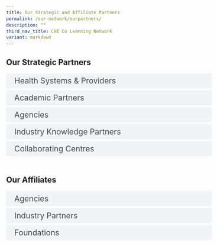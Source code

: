 ```yaml
---
title: Our Strategic and Affiliate Partners
permalink: /our-network/ourpartners/
description: ""
third_nav_title: CHI Co Learning Network
variant: markdown
---
```

<style>
.button {
  background-color: white;
  cursor: pointer;
  width: 100%;
  border: none;
  text-align: left;
  outline: none;
  font-size: 20px;
  transition: 0.4s;
}

.panel {
  padding: 0 18px;
  display: none;
  background-color: white;
  overflow: hidden;
}

img {
  width: 100%; /* Set the image width to 100% to fill the container */
  height: auto; /* Allow the height to adjust automatically */
}

.active,
.button:hover {
  background-color: white;
}

input {
  display: none;
}

label {
  position: relative;
  display: block;
  padding: 8px 22px;
  margin: 0 0 5px 0;
  cursor: pointer;
  background: #F0F4F6;
  border-radius: 3px;
  width: 100%;
  color: #484848;
  transition: ease .4s;
  font-size: 1.5em;
}

label:hover {
  background: #BD2D37;
  color: #FFF;
}

.accordion-content {
  padding: 10px 0px 30px 30px;
  margin: 0 0 1px 0;
  border-radius: 3px;
}

input + label {
  padding-right: 30px; /* Added padding to accommodate the icon */
}

input + label::before {
  content: url("https://d33wubrfki0l68.cloudfront.net/2726d99e678e7823e23532634fdd6e83dfe96a99/c39dd/images/chevron-down.svg");
  font-weight: 400;
  font-size: 1.25em;
  line-height: 1.1rem;
  padding: 0;
  position: absolute;
  right: 10px; /* Adjusted the right positioning of the icon */
  top: 50%; /* Positioned the icon vertically in the middle */
  transform: translateY(-50%);
	overflow: hidden;
  transition: transform 0.4s ease-in-out;
}

input:checked + label::before {
  content: url("https://d33wubrfki0l68.cloudfront.net/7468164d2fc2ad4fdea648e6cf2de622c2f70892/1819b/images/chevron-up.svg");
	overflow: hidden;
  transform: translateY(-50%) rotateZ(180deg);
}

input + label + .accordion-content {
  display: none;
}

input:checked + label + .accordion-content {
  display: block;
}

th, td {
  border-style: hidden;
}
</style>

<!-- End of accordion -->

<div class="container">



<h2 id="our-main-plans">Our Strategic Partners</h2>

	
<div>
		<input id="title1" type="checkbox"><label for="title1">Health Systems &amp; Providers</label>
<div class="accordion-content">
<table class="table table-borderless">
  <thead bgcolor="white">
    <tr>
      <th scope="col"><a href="https://www.aic.sg/"><button class="button button1"><img alt="CHI" style="width:150px; height:180px; padding-top:8%;" src="/images/Logos/Strategic%20Partners/aicaic.svg"></button></a><br> </th>
      <th scope="col"><a href="https://www.awwa.org.sg/"><button class="button button1"><img alt="CHI" style="width:150px; height:180px; padding-top:8%;" src="/images/Logos/Comm%20Partner/awwaawwa.svg"></button></a><br></th>
      <th scope="col"><a href="https://www.carecorner.org.sg/"><button class="button button1"><img alt="CHI" style="width:150px; height:180px; padding-top:8%;" src="/images/Logos/Comm%20Partner/care%20corner.svg"></button></a><br></th>
    </tr>
  </thead>
  <tbody>
    <tr><td scope="row"><a href="https://www.doverpark.org.sg/"><button class="button button1"><img alt="CHI" style="width:150px; height:180px; padding-top:8%;" src="/images/Logos/Comm%20Partner/dover%20park%20logo.svg"></button></a><br>
      </td><td><a href="https://www.imperial.nhs.uk/"><button class="button button1"><img alt="CHI" style="width:150px; height:180px; padding-top:8%;" src="/images/Logos/International/nh%20trust.svg"></button></a><br></td>
      <td><a href="https://www.kwsh.org.sg/en/"><button class="button button1"><img alt="CHI" style="width:150px; height:180px; padding-top:8%;" src="/images/Logos/Comm%20Partner/kwshhospital.svg"></button></a><br></td>
    </tr>
     <tr><td scope="row"><a href="https://mws.sg/"><button class="button button1"><img alt="CHI" style="width:150px; height:180px; padding-top:8%;" src="/images/Logos/Comm%20Partner/methodist%20welfare%20services.svg"></button></a><br>
      </td><td><a href="https://corp.nhg.com.sg/"><button class="button button1"><img alt="CHI" style="width:150px; height:180px; padding-top:8%;" src="/images/Logos/Healthcare/nhgroup.svg"></button></a><br></td>
      <td><a href="https://www.nuhs.edu.sg/"><button class="button button1"><img alt="CHI" style="width:150px; height:180px; padding-top:8%;" src="/images/Logos/Healthcare/nuhsgroup.svg"></button></a><br></td>
    </tr>
	  <tr><td scope="row"><a href="https://www.northerncarealliance.nhs.uk/"><button class="button button1"><img alt="CHI" style="width:150px; height:180px; padding-top:8%;" src="/images/Logos/International/nhs%20nca%20logo.svg"></button></a><br>
      </td><td><a href="https://ntuchealth.sg/about-us"><button class="button button1"><img alt="CHI" style="width:150px; height:180px; padding-top:8%;" src="/images/Logos/Comm%20Partner/ntuc%20health.svg"></button></a><br></td>
      <td><a href="test"><button class="button button1"><img alt="CHI" style="width:150px; height:180px; padding-top:8%;" src="/images/Logos/International/qultrum.svg"></button></a><br></td>
    </tr>
	  <tr><td scope="row"><a href="https://www.renci.org.sg/"><button class="button button1"><img alt="CHI" style="width:150px; height:180px; padding-top:8%;" src="/images/Logos/Comm%20Partner/ren%20ci.svg"></button></a><br>
      </td><td><a href="https://english.riberasalud.com/"><button class="button button1"><img alt="CHI" style="width:150px; height:180px; padding-top:8%;" src="/images/Logos/International/logo%20rs.svg"></button></a><br></td>
      <td><a href="https://www.singhealth.com.sg/"><button class="button button1"><img alt="CHI" style="width:150px; height:180px; padding-top:8%;" src="/images/Logos/Healthcare/singhealth.svg"></button></a><br></td>
    </tr>
	  <tr><td scope="row"><a href="https://www.slec.org.sg/"><button class="button button1"><img alt="CHI" style="width:150px; height:180px; padding-top:8%;" src="/images/Logos/Comm%20Partner/stlukes.svg"></button></a><br>
      </td><td><a href="https://www.thkms.org.sg/"><button class="button button1"><img alt="CHI" style="width:150px; height:180px; padding-top:8%;" src="/images/Logos/Comm%20Partner/thkchinese.svg"></button></a><br></td>
      <td><a href="https://www.touch.org.sg/"><button class="button button1"><img alt="CHI" style="width:150px; height:180px; padding-top:8%;" src="/images/Logos/Comm%20Partner/touchcomm.svg"></button></a><br></td>
    </tr>
		  <tr><td scope="row"><a href="https://tsaofoundation.org/"><button class="button button1"><img alt="CHI" style="width:150px; height:180px; padding-top:8%;" src="/images/Logos/Comm%20Partner/tsao%20foundation.svg"></button></a><br>
      </td><td><a href="https://mahidol.ac.th/"><button class="button button1"><img alt="CHI" style="width:150px; height:180px; padding-top:8%;" src="/images/Logos/International/r2routine.svg"></button></a><br></td>
      <td><br></td>
    </tr>
  </tbody>
</table>
		

</div>
	</div>
<div>
	<input id="title3" type="checkbox"><label for="title3">Academic Partners</label>
	<div class="accordion-content">
		<table class="table">
  <thead bgcolor="white">
    <tr>
      <th scope="col"><a href="https://www.ntu.edu.sg/medicine"><button class="button button1"><img alt="CHI" style="width:150px; height:180px;" src="/images/Logos/Academic/lkc%20logo.svg"></button></a><br> </th>
      <th scope="col"><a href="https://www.ntuclearninghub.com/healthcare-academy"><button class="button button1"><img alt="CHI" style="width:150px; height:180px;" src="/images/Logos/Strategic%20Partners/healthcare%20academy.svg"></button></a><br></th>
      <th scope="col"><a href="https://www.ial.edu.sg/"><button class="button button1"><img alt="CHI" style="width:180px; height:180px;" src="/images/Logos/Strategic%20Partners/ial_suss.svg"></button></a><br></th>
    </tr>
  </thead>
  <tbody>
    <tr>
      <td scope="row"><a href="https://www.nyp.edu.sg/"><button class="button button1"><img alt="CHI" style="width:150px; height:180px;" src="/images/Logos/Academic/nanyang%20poly.svg"></button></a><br>
      </td>
      <td scope="row"><a href="https://sph.nus.edu.sg"><button class="button button1"><img alt="CHI" style="width:150px; height:180px;" src="/images/Logos/Academic/nusnus.svg"></button></a><br>
      </td><td><a href="https://www.singaporetech.edu.sg/"><button class="button button1"><img alt="CHI" style="width:150px; height:180px;" src="/images/Logos/Academic/singapore%20it.svg"></button></a><br></td></tr>
		<tr><td scope="row"><a href="https://www.suss.edu.sg/"><button class="button button1"><img alt="CHI" style="width:150px; height:180px;" src="/images/Logos/Academic/suss_horizontal_format.jpg"></button></a><br>
   
  </td></tr></tbody>
</table>
		

</div></div>
<div>
	<input id="title4" type="checkbox"><label for="title4">Agencies</label>
	<div class="accordion-content">
	<table class="table">
  <thead bgcolor="white">
    <tr>
      <th scope="col"><a href="https://designsingapore.org/"><button class="button button1"><img alt="CHI" style="width:150px; height:180px; padding-top:8%;" src="/images/Logos/Strategic%20Partners/designsg.svg"></button></a><br> </th>
			<th scope="col"><a href="https://hpb.gov.sg"><button class="button button1"><img alt="CHI" style="width:150px; height:180px; padding-top:8%;" src="/images/Logos/Strategic%20Partners/hpblogo.svg"></button></a><br></th>
      <th scope="col"><a href="https://www.enterprisesg.gov.sg/"><button class="button button1"><img alt="CHI" style="width:150px; height:180px; padding-top:8%;" src="/images/Logos/Strategic%20Partners/enterprise%20singapore.svg"></button></a><br></th>
      
  </tr></thead>
  <tbody>
    <tr>
			<td scope="row"><a href="https://www.ihis.com.sg"><button class="button button1"><img alt="CHI" style="width:150px; height:180px; padding-top:8%;" src="/images/Logos/Strategic%20Partners/synapxe.svg"></button></a><br>
      </td>
			 <td scope="row"><a href="https://www.a-star.edu.sg/sb/"><button class="button button1"><img alt="CHI" style="width:150px; height:180px; padding-top:8%;" src="/images/Logos/Strategic%20Partners/singapore%20biodesign.svg"></button></a><br>
      </td>
      <td><a href="https://www.wsg.gov.sg/"><button class="button button1"><img alt="CHI" style="width:150px; height:180px; padding-top:8%;" src="/images/Logos/Strategic%20Partners/workforce%20sg.svg"></button></a><br></td>
    </tr>
   
  </tbody>
</table>
		

</div>
	</div>
	<input id="title5" type="checkbox"><label for="title5">Industry Knowledge Partners</label>
	<div class="accordion-content">
	<table class="table">
  <thead bgcolor="white">
    <tr>
      <th scope="col"><a href="https://www.a-star.edu.sg/enterprise/innovation-platforms/a-startcentral/"><button class="button button1"><img alt="CHI" style="width:150px; height:180px; padding-top:8%;" src="/images/Logos/Strategic%20Partners/accelerate.svg"></button></a><br> </th>
      <th scope="col"><a href="https://www.jnj.com/"><button class="button button1"><img alt="CHI" style="width:150px; height:180px; padding-top:8%;" src="/images/Logos/Industry%20Knowledge/johnson.svg"></button></a><br></th>
      <th scope="col"><a href="https://sg.nec.com/"><button class="button button1"><img alt="CHI" style="width:150px; height:180px; padding-top:8%;" src="/images/Logos/Industry%20Knowledge/necnecnec.svg"></button></a><br></th>
    </tr>
  </thead>
  <tbody>
    <tr>
      <td scope="row"><a href="https://www.philips.com.sg/"><button class="button button1"><img alt="CHI" style="width:150px; height:180px; padding-top:8%;" src="/images/Logos/Industry%20Knowledge/philips.svg"></button></a><br>
      </td><td><a href="https://www.pwc.com/sg/en/industries/healthcare.html"><button class="button button1"><img alt="CHI" style="width:150px; height:180px; padding-top:8%;" src="/images/Logos/Industry%20Knowledge/pwcpwcpwc.svg"></button></a><br></td>
		<td><a href="https://www.sthealthcare.com.sg/"><button class="button button1"><img alt="CHI" style="width:150px; height:180px; padding-top:8%;" src="/images/Logos/Industry%20Knowledge/st%20healthcare.svg"></button></a><br></td></tr><tr>
      <td><a href="https://www.workplace.com/"><button class="button button1"><img alt="CHI" style="width:150px; height:180px; padding-top:8%;" src="/images/Logos/Industry%20Knowledge/workplace.svg"></button></a><br></td>
    </tr>
   
  </tbody>
</table>
		

</div>

<div>
	<input id="title7" type="checkbox"><label for="title7">Collaborating Centres</label>
	<div class="accordion-content">
	<table class="table">
  <thead bgcolor="white">
    <tr>
      <th scope="col"><a href="https://www.ttsh.com.sg/Healthcare-Professionals/Training-Workshops/Training-Courses/CAPE/Pages/default.aspx"><button class="button button1"><img alt="CHI" style="width:150px; height:180px; padding-top:8%;" src="/images/Logos/Collab%20centre/capelogo.svg"></button></a><br> </th>
      <th scope="col"><a href="https://www.ttsh.com.sg/Healthcare-Professionals/Training-Workshops/Training-Courses/Pages/Centre-for-Asian-Nursing-Studies-CANS.aspx#:~:text=Here%20at%20CANS%2C%20we%20empower,%2C%20infectious%20diseases%2C%20and%20frailty"><button class="button button1"><img alt="CHI" style="width:150px; height:180px; padding-top:8%;" src="/images/Logos/Collab%20centre/canslogo.svg"></button></a><br></th>
      <th scope="col"><a href="https://www.ttsh.com.sg/Community-Health/for-Central-Health-Partners/learning-and-training/Pages/Centre-for-Health-Activation.aspx#:~:text=Centre%20for%20Health%20Activation%20(CHA)%20is%20a%20dedicated%20space%20to,grants%20application%20and%20platforms%20for"><button class="button button1"><img alt="CHI" style="width:150px; height:180px; padding-top:8%;" src="/images/Logos/Collab%20centre/centreforhealthcareactivation.svg"></button></a><br></th>
    </tr>
  </thead>
  <tbody>
    <tr>
      <td scope="row"><a href="https://corp.nhg.com.sg/CMTI/Pages/default.aspx"><button class="button button1"><img alt="CHI" style="width:150px; height:180px; padding-top:8%;" src="/images/Logos/Collab%20centre/cmticmti.svg"></button></a><br>
      </td><td><a href="https://www.linkedin.com/in/flying-chi-45450020a/?originalSubdomain=sg"><button class="button button1"><img alt="CHI" style="width:150px; height:180px; padding-top:8%;" src="/images/Logos/Collab%20centre/flying.svg"></button></a><br></td>
      <td><a href="https://www.ntu.edu.sg/alive"><button class="button button1"><img alt="CHI" style="width:150px; height:180px; padding-top:8%;" src="/images/Logos/Collab%20centre/alivegames.svg"></button></a><br></td>
    </tr>
   
  </tbody>
</table>
		

</div>
	</div></div>
	
	
<br>




<style>
.button {
	background-color: white;
  cursor: pointer;
  padding: 5px 5px 5px 5px;
  width: 100%;
  border: none;
  text-align: left;
  outline: none;
  font-size: 20px;
  transition: 0.4s;
}

.active, .button:hover {
  background-color: #white; 
}

.panel {
  padding: 0 18px;
  display: none;
  background-color: white;
  overflow: hidden;
}

input {
	display: none;
}
label {
	display: block;
	padding: 8px 22px;
	margin: 0 0 5px 0;
	cursor: pointor;
	background: #F0F4F6;
	border-radius: 3px;
	width=100%;
	color: #484848;
	transition: ease .5s;
	font-size: 1.5em;
}

label:hover {
	background: #BD2D37;
	color: #FFF;
}

.accordion-content {
	padding: 10px 0px 30px 30px;
	\border: 1px solid #484848; \
	margin: 0 0 1px 0;
	border-radius: 3px;
}

input + label + .accordion-content {
	display: none;
}

input:checked + label + .accordion-content {
	display: none;
}

input:checked + label + .accordion-content {
	display: block;
}

</style>
<!-- End of accordion -->

<div class="container">



<h2 id="our-main-plans">Our Affiliates</h2>
<p style="font-size: 1.25em"></p>
	
<div>
		<input id="title6" type="checkbox"><label for="title6">Agencies</label>
<div class="accordion-content">
<table class="table">
  <thead bgcolor="white">
    <tr>
      <th scope="col"><a href="https://www.alpshealthcare.com.sg/"><button class="button button1"><img alt="CHI" style="width:150px; height:180px; padding-top:8%;" src="/images/Logos/Affliates/alpsalps.svg"></button></a><br> </th>
      <th scope="col"><a href="https://edbi.com/"><button class="button button1"><img alt="CHI" style="width:150px; height:180px; padding-top:8%;" src="/images/Logos/Affliates/edbiedbi.svg"></button></a><br></th>
      <th scope="col"><a href="https://finlandabroad.fi/web/sgp/mission/-/asset_publisher/dqNr4C30tdPU/contactInfoOrganization/id/121688"><button class="button button1"><img alt="CHI" style="width:150px; height:180px; padding-top:8%;" src="/images/Logos/Affliates/finland.svg"></button></a><br></th>
    </tr>
  </thead>
  <tbody>
    <tr>
      <td scope="row"><a href="https://www.sg.emb-japan.go.jp/itprtop_en/index.html"><button class="button button1"><img alt="CHI" style="width:150px; height:180px; padding-top:8%;" src="/images/Logos/Affliates/japans.svg"></button></a><br>
      </td><td><a href="https://www.enterprise-ireland.com/en/"><button class="button button1"><img alt="CHI" style="width:150px; height:180px; padding-top:8%;" src="/images/Logos/Affliates/enterprise%20ireland.svg"></button></a><br></td>
      <td><a href="https://www.tradecommissioner.gc.ca/index.aspx?lang=eng"><button class="button button1"><img alt="CHI" style="width:150px; height:180px; padding-top:8%;" src="/images/Logos/Affliates/canada.svg"></button></a><br></td>
    </tr>
     <tr><td scope="row"><a href="https://www.invest-in-hessen.de/"><button class="button button1"><img alt="CHI" style="width:150px; height:180px; padding-top:8%;" src="/images/Logos/Affliates/hessen.svg"></button></a><br>
      </td><td><a href="https://netherlandsinnovation.nl/"><button class="button button1"><img alt="CHI" style="width:150px; height:180px; padding-top:8%;" src="/images/Logos/Affliates/netherlands.svg"></button></a><br></td>
      <td><a href="https://www.jetro.go.jp/en/"><button class="button button1"><img alt="CHI" style="width:150px; height:180px; padding-top:8%;" src="/images/Logos/Affliates/jetrooo.svg"></button></a><br></td>
    </tr>
	  <tr><td scope="row"><a href="https://www.sgc.org.sg/"><button class="button button1"><img alt="CHI" style="width:150px; height:180px; padding-top:8%;" src="/images/Logos/Affliates/singapore%20german.svg"></button></a><br>
      </td><td><br></td>
 
 

  </tr></tbody>
</table>
		

</div>
	</div>
<div>
	<input id="titleind" type="checkbox"><label for="titleind">Industry Partners </label>
	<div class="accordion-content">
		<table class="table">
  <thead bgcolor="white">
    <tr>
      <th scope="col"><a href="https://sg.alibabacloud.com/en"><button class="button button1"><img alt="CHI" style="width:150px; height:180px; padding-top:8%;" src="/images/Logos/Affliates/alibaba%20cloud.svg"></button></a><br> </th>
      <th scope="col"><a href="https://asme.org.sg/"><button class="button button1"><img alt="CHI" style="width:150px; height:180px; padding-top:8%;" src="/images/Logos/Affliates/asmeasme.svg"></button></a><br></th>
      <th scope="col"><a href="https://apacmed.org/"><button class="button button1"><img alt="CHI" style="width:150px; height:180px; padding-top:8%;" src="/images/Logos/Affliates/apacmed.svg"></button></a><br></th>
    </tr>
  </thead>
  <tbody>
    <tr>
      <td scope="row"><a href="https://aws.amazon.com/"><button class="button button1"><img alt="CHI" style="width:150px; height:180px; padding-top:8%;" src="/images/Logos/Affliates/awsamazonwebservice.svg"></button></a><br>
      </td><td><a href="https://www.co11ab.sg/"><button class="button button1"><img alt="CHI" style="width:150px; height:180px; padding-top:8%;" src="/images/Logos/Affliates/collab.svg"></button></a><br></td>
      <td><a href="https://eurocham.org.sg/"><button class="button button1"><img alt="CHI" style="width:150px; height:180px; padding-top:8%;" src="/images/Logos/Affliates/eurocharm.svg"></button></a><br></td>
    </tr>
    <tr>
      <td scope="row"><a href="https://www.genglobal.org/singapore"><button class="button button1"><img alt="CHI" style="width:150px; height:180px; padding-top:8%;" src="/images/Logos/Affliates/gen_singapore.svg"></button></a><br>
      </td><td><a href="https://kilsaglobal.com/"><button class="button button1"><img alt="CHI" style="width:150px; height:180px; padding-top:8%;" src="/images/Logos/Affliates/kilsaa.svg"></button></a><br></td>
      <td><a href="https://www.healthtec.sg/"><button class="button button1"><img alt="CHI" style="width:150px; height:180px; padding-top:8%;" src="/images/Logos/Affliates/healthtec.svg"></button></a><br></td>
    </tr>
    <tr>
      <td scope="row"><a href="https://www.hello-tomorrow-apac.org/"><button class="button button1"><img alt="CHI" style="width:150px; height:180px; padding-top:8%;" src="/images/Logos/Affliates/hellotmr.svg"></button></a><br>
      </td><td><a href="https://www.innovasjonnorge.no/"><button class="button button1"><img alt="CHI" style="width:150px; height:180px; padding-top:8%;" src="/images/Logos/Affliates/innovation%20norway.svg"></button></a><br></td>
      <td><a href="https://www.ipi-singapore.org/"><button class="button button1"><img alt="CHI" style="width:150px; height:180px; padding-top:8%;" src="/images/Logos/Affliates/ipisingapore.svg"></button></a><br></td>
    </tr>
    <tr>
      <td scope="row"><a href="https://www.italchamber.org.sg/"><button class="button button1"><img alt="CHI" style="width:150px; height:180px; padding-top:8%;" src="/images/Logos/Affliates/iccs%20singapore.svg"></button></a><br>
      </td><td><a href="https://www.hkstp.org/"><button class="button button1"><img alt="CHI" style="width:150px; height:180px; padding-top:8%;" src="/images/Logos/Affliates/hkstpp.svg"></button></a><br></td>
      <td><a href="https://www.questventures.com/"><button class="button button1"><img alt="CHI" style="width:150px; height:180px; padding-top:8%;" src="/images/Logos/Affliates/questventures.svg"></button></a><br></td>
    </tr>
    <tr>
      <td scope="row"><a href="https://medtechactuator.com/"><button class="button button1"><img alt="CHI" style="width:150px; height:180px; padding-top:8%;" src="/images/Logos/Affliates/medtech.svg"></button></a><br>
      </td><td><a href="https://medtechinnovator.org/asia-pacific/"><button class="button button1"><img alt="CHI" style="width:150px; height:180px; padding-top:8%;" src="/images/Logos/Affliates/medtech-innovators.svg"></button></a><br></td>
      <td><a href="https://www.nanrise.sg/"><button class="button button1"><img alt="CHI" style="width:150px; height:180px; padding-top:8%;" src="/images/Logos/Affliates/nanrise.svg"></button></a><br></td>
    </tr>
    <tr>
      <td scope="row"><a href="https://www.nordicinnovationhouse.com/"><button class="button button1"><img alt="CHI" style="width:150px; height:180px; padding-top:8%;" src="/images/Logos/Affliates/nordic.svg"></button></a><br>
      </td><td><a href="https://www.plugandplaytechcenter.com/"><button class="button button1"><img alt="CHI" style="width:150px; height:180px; padding-top:8%;" src="/images/Logos/Affliates/plugandplay.svg"></button></a><br></td>
      <td><a href="https://www.sginnovate.com/"><button class="button button1"><img alt="CHI" style="width:150px; height:180px; padding-top:8%;" src="/images/Logos/Affliates/sginnovate.svg"></button></a><br></td>
    </tr>
    <tr>
      <td scope="row"><a href="https://smartlab.expert/"><button class="button button1"><img alt="CHI" style="width:150px; height:180px; padding-top:8%;" src="/images/Logos/Affliates/smartlab.svg"></button></a><br>
      </td><td><a href="https://business.smu.edu.sg/"><button class="button button1"><img alt="CHI" style="width:150px; height:180px; padding-top:8%;" src="/images/Logos/Affliates/smulkcbiz.svg"></button></a><br></td>
      <td><a href="https://www.startupreseau.com/"><button class="button button1"><img alt="CHI" style="width:150px; height:180px; padding-top:8%;" src="/images/Logos/Affliates/startup.svg"></button></a><br></td>
    </tr>
    <tr>
      <td scope="row"><a href="https://www.tembusutech.com.sg/"><button class="button button1"><img alt="CHI" style="width:150px; height:180px; padding-top:8%;" src="/images/Logos/Affliates/tembusu.svg"></button></a><br>
      </td><td><a href="https://tla.com.sg/"><button class="button button1"><img alt="CHI" style="width:150px; height:180px; padding-top:8%;" src="/images/Logos/Affliates/temasek%20life%20science.svg"></button></a><br></td>
      <td><a href="https://www.ventureblick.com"><button class="button button1"><img alt="CHI" style="width:150px; height:180px; padding-top:8%;" src="/images/Logos/Affliates/venture.svg"></button></a><br></td>
    </tr>
		  <tr>
      <td scope="row"><a href="https://www.vertexventures.sg/"><button class="button button1"><img alt="CHI" style="width:150px; height:180px; padding-top:8%;" src="/images/Logos/Affliates/vertex.svg"></button></a><br>
      </td><td><a href="http://wavemaker.vc/"><button class="button button1"><img alt="CHI" style="width:150px; height:180px; padding-top:8%;" src="/images/Logos/Affliates/wavemaker.svg"></button></a><br></td>
     

  </tr></tbody>
</table>
		

</div></div>
<div>
	<input id="titlefound" type="checkbox"><label for="titlefound">Foundations</label>
	<div class="accordion-content">
<table class="table">
  <thead bgcolor="white">
    <tr>
     
  </tr></thead><tbody>
  <tr><td scope="row"><a href="https://www.sif.org.sg/"><button class="button button1"><img alt="CHI" style="width:150px; height:180px; padding-top:8%;" src="/images/Logos/Affliates/singapore%20international.svg"></button></a><br>
      </td><td><a href="https://www.temasekfoundation.org.sg/"><button class="button button1"><img alt="CHI" style="width:200px; height:230px;padding-bottom:8%" src="/images/Logos/Affliates/temasek.svg"></button></a><br></td>
		      <td><a href=""><button class="button button1"><img alt="CHI" style="width:150px; height:180px; padding-top:8%;" src="/images/hd_transparent_picture.png"></button></a><br></td>
 
 

  </tr></tbody>
</table>
		

</div>
	</div>
<div>
     

  
 

		

</div>
	</div>